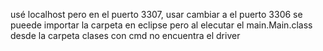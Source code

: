 usé localhost pero en el puerto 3307, usar cambiar a el puerto 3306
se pueede importar la carpeta en eclipse pero al elecutar el main.Main.class desde la carpeta clases con cmd no encuentra el driver

